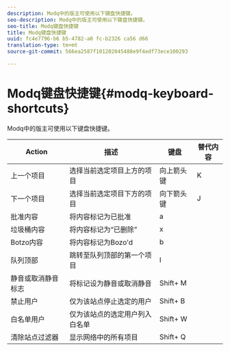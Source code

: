 ```yaml
---
description: Modq中的版主可使用以下键盘快捷键。
seo-description: Modq中的版主可使用以下键盘快捷键。
seo-title: Modq键盘快捷键
title: Modq键盘快捷键
uuid: fc4e7796-b6 b5-4782-a0 fc-b2326 ca56 d66
translation-type: tm+mt
source-git-commit: 566ea2587f101202045488e9f4edf73ece100293

---
```



# Modq键盘快捷键{#modq-keyboard-shortcuts}

Modq中的版主可使用以下键盘快捷键。

| Action | 描述 | 键盘 | 替代内容 |
|---|---|---|---|
| 上一个项目 | 选择当前选定项目上方的项目 | 向上箭头键 | K |
| 下一个项目 | 选择当前选定项目下方的项目 | 向下箭头键 | J |
| 批准内容 | 将内容标记为已批准 | a |  |
| 垃圾桶内容 | 将内容标记为“已删除” | x |  |
| Botzo内容 | 将内容标记为Bozo'd | b |  |
| 队列顶部 | 跳转至队列顶部的第一个项目 | l |  |
| 静音或取消静音标志 | 将标记设为静音或取消静音 | Shift+ M |  |
| 禁止用户 | 仅为该站点停止选定的用户 | Shift+ B |  |
| 白名单用户 | 仅为该站点的选定用户列入白名单 | Shift+ W |  |
| 清除站点过滤器 | 显示网络中的所有项目 | Shift+ Q |  |

